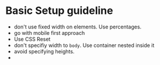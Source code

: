 # Basic Setup guideline

- don't use fixed width on elements. Use percentages.
- go with mobile first approach  
- Use CSS Reset
- don't specifiy width to `body`. Use container nested inside it
- avoid specifying heights.
- 
